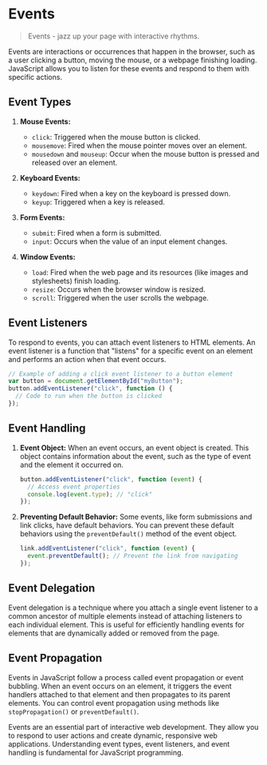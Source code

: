 # Events

> Events - jazz up your page with interactive rhythms.

Events are interactions or occurrences that happen in the browser, such as a user clicking a button, moving the mouse, or a webpage finishing loading. JavaScript allows you to listen for these events and respond to them with specific actions.

## Event Types

1. **Mouse Events:**

   - `click`: Triggered when the mouse button is clicked.
   - `mousemove`: Fired when the mouse pointer moves over an element.
   - `mousedown` and `mouseup`: Occur when the mouse button is pressed and released over an element.

2. **Keyboard Events:**

   - `keydown`: Fired when a key on the keyboard is pressed down.
   - `keyup`: Triggered when a key is released.

3. **Form Events:**

   - `submit`: Fired when a form is submitted.
   - `input`: Occurs when the value of an input element changes.

4. **Window Events:**
   - `load`: Fired when the web page and its resources (like images and stylesheets) finish loading.
   - `resize`: Occurs when the browser window is resized.
   - `scroll`: Triggered when the user scrolls the webpage.

## Event Listeners

To respond to events, you can attach event listeners to HTML elements. An event listener is a function that "listens" for a specific event on an element and performs an action when that event occurs.

```javascript
// Example of adding a click event listener to a button element
var button = document.getElementById("myButton");
button.addEventListener("click", function () {
  // Code to run when the button is clicked
});
```

## Event Handling

1. **Event Object:** When an event occurs, an event object is created. This object contains information about the event, such as the type of event and the element it occurred on.

   ```javascript
   button.addEventListener("click", function (event) {
     // Access event properties
     console.log(event.type); // "click"
   });
   ```

2. **Preventing Default Behavior:** Some events, like form submissions and link clicks, have default behaviors. You can prevent these default behaviors using the `preventDefault()` method of the event object.

   ```javascript
   link.addEventListener("click", function (event) {
     event.preventDefault(); // Prevent the link from navigating
   });
   ```

## Event Delegation

Event delegation is a technique where you attach a single event listener to a common ancestor of multiple elements instead of attaching listeners to each individual element. This is useful for efficiently handling events for elements that are dynamically added or removed from the page.

## Event Propagation

Events in JavaScript follow a process called event propagation or event bubbling. When an event occurs on an element, it triggers the event handlers attached to that element and then propagates to its parent elements. You can control event propagation using methods like `stopPropagation()` or `preventDefault()`.

Events are an essential part of interactive web development. They allow you to respond to user actions and create dynamic, responsive web applications. Understanding event types, event listeners, and event handling is fundamental for JavaScript programming.
